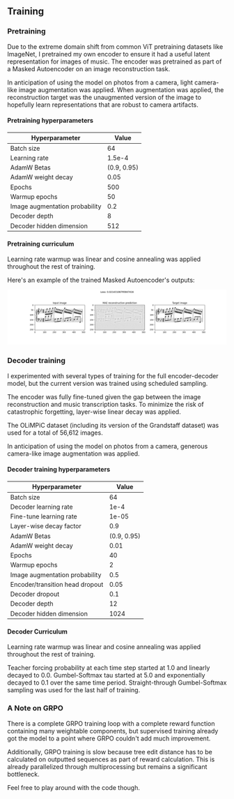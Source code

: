 ## Training

### Pretraining

Due to the extreme domain shift from common ViT pretraining datasets like ImageNet, I pretrained my own encoder to ensure it had a useful latent representation for images of music. The encoder was pretrained as part of a Masked Autoencoder on an image reconstruction task. 

In anticipation of using the model on photos from a camera, light camera-like image augmentation was applied. When augmentation was applied, the reconstruction target was the unaugmented version of the image to hopefully learn representations that are robust to camera artifacts.

#### Pretraining hyperparameters

| Hyperparameter | Value | 
|----------|----------|
| Batch size  | 64 |
| Learning rate | 1.5e-4 |
| AdamW Betas | (0.9, 0.95) |
| AdamW weight decay | 0.05 |
| Epochs | 500 |
| Warmup epochs | 50 |
| Image augmentation probability | 0.2 |
| Decoder depth | 8 |
| Decoder hidden dimension | 512 |

#### Pretraining curriculum

Learning rate warmup was linear and cosine annealing was applied throughout the rest of training.

Here's an example of the trained Masked Autoencoder's outputs:

![Image of the Masked Autoencoder's prediction](docs_images/mae_prediction.png)

### Decoder training

I experimented with several types of training for the full encoder-decoder model, but the current version was trained using scheduled sampling.

The encoder was fully fine-tuned given the gap between the image reconstruction and music transcription tasks. To minimize the risk of catastrophic forgetting, layer-wise linear decay was applied.

The OLiMPiC dataset (including its version of the Grandstaff dataset) was used for a total of 56,612 images.

In anticipation of using the model on photos from a camera, generous camera-like image augmentation was applied.

#### Decoder training hyperparameters

| Hyperparameter | Value | 
|----------|----------|
| Batch size  | 64 |
| Decoder learning rate | 1e-4 |
| Fine-tune learning rate | 1e-05 |
| Layer-wise decay factor | 0.9 |
| AdamW Betas | (0.9, 0.95) |
| AdamW weight decay | 0.01 |
| Epochs | 40 |
| Warmup epochs | 2 |
| Image augmentation probability | 0.5 |
| Encoder/transition head dropout | 0.05 |
| Decoder dropout | 0.1 |
| Decoder depth | 12 |
| Decoder hidden dimension | 1024 |

#### Decoder Curriculum

Learning rate warmup was linear and cosine annealing was applied throughout the rest of training.

Teacher forcing probability at each time step started at 1.0 and linearly decayed to 0.0. Gumbel-Softmax tau started at 5.0 and exponentially decayed to 0.1 over the same time period. Straight-through Gumbel-Softmax sampling was used for the last half of training.

### A Note on GRPO

There is a complete GRPO training loop with a complete reward function containing many weightable components, but supervised training already got the model to a point where GRPO couldn't add much improvement. 

Additionally, GRPO training is slow because tree edit distance has to be calculated on outputted sequences as part of reward calculation. This is already parallelized through multiprocessing but remains a significant bottleneck.

Feel free to play around with the code though.
